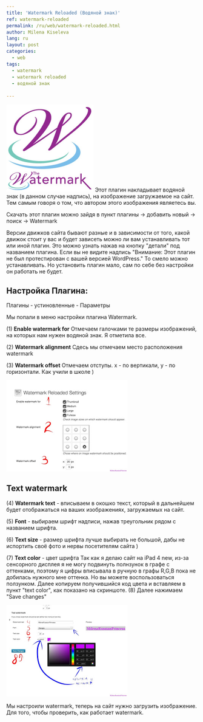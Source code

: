 ```yaml
---
title: 'Watermark Reloaded (Водяной знак)'
ref: watermark-reloaded
permalink: /ru/web/watermark-reloaded.html
author: Milena Kiseleva
lang: ru
layout: post
categories:
  - web
tags:
  - watermark
  - watermark reloaded
  - водяной знак

---
```


![thumb](/images/milena/watermark-reloaded.jpg)
Этот плагин накладывает водяной знак (в данном случае надпись), на изображение загружаемое на сайт. Тем самым говоря о том, что автором этого изображения являетесь вы.



Скачать этот плагин можно зайдя в пункт плагины -> добавить новый -> поиск -> Watermark

Версии движков сайта бывают разные и в зависимости от того, какой движок стоит у вас и будет зависеть можно ли вам устанавливать тот или иной плагин. Это можно узнать нажав на кнопку "детали" под названием плагина. Если вы не видите надпись "Внимание: Этот плагин не был протестирован с вашей версией WordPress." То смело можно устанавливать. Но установить плагин мало, сам по себе без настройки он работать не будет.

## Настройка Плагина:

Плагины - устиновленные - Параметры

Мы попали в меню настройки плагина Watermark.

(1) **Enable watermark for**
Отмечаем галочками те размеры изображений, на которых нам нужен водяной знак. Я отметила все.

(2) **Watermark alignment**
Сдесь мы отмечаем место расположения watermark

(3) **Watermark  offset** 
Отмечаем отступы. x - по вертикали, y - по горизонтали. Как учили в школе )


![](/images/milena/watermark-reloaded-1.jpg)


## Text watermark

(4) **Watermark text** - вписываем в окошко текст, который в дальнейшем будет отображаться на ваших изображениях, загружаемых на сайт.

(5) **Font** - выбираем шрифт надписи, нажав треугольник рядом с названием шрифта.

(6) **Text size** - размер шрифта лучше выбирать не большой, дабы не испортить своё фото и нервы посетителям сайта )

(7) **Text color** - цвет шрифта
Так как я делаю сайт на iPad 4 new, из-за сенсорного дисплея я не могу подвинуть полнзунок в графе с оттенками, поэтому я цифры вписывала в ручную в графы R,G,B пока не добилась нужного мне оттенка. Но вы можете воспользоваться ползунком. Далее копируем получившийся код цвета и вставляем в пункт "text color", как показано на скриншоте.
(8) Далее нажимаем "Save changes"

![](/images/milena/watermark-reloaded-2.jpg)


Мы настроили watermark, теперь на сайт нужно загрузить изображение. Для того, чтобы проверить, как работает watermark.